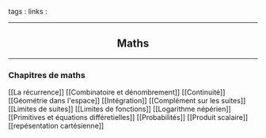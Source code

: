 tags : 
links :

****

<h2 style="text-align: center;"> Maths </h2>

****



### Chapitres de maths


[[La récurrence]]
[[Combinatoire et dénombrement]]
[[Continuité]]
[[Géométrie dans l'espace]]
[[Intégration]]
[[Complément sur les suites]]
[[Limites de suites]]
[[Limites de fonctions]]
[[Logarithme népérien]]
[[Primitives et équations différetielles]]
[[Probabilités]]
[[Produit scalaire]]
[[repésentation cartésienne]]